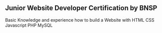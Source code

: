 Junior Website Developer Certification by BNSP
----------------------------------------------------------

Basic Knowledge and experience how to build a Website with
HTML
CSS
Javascript
PHP
MySQL